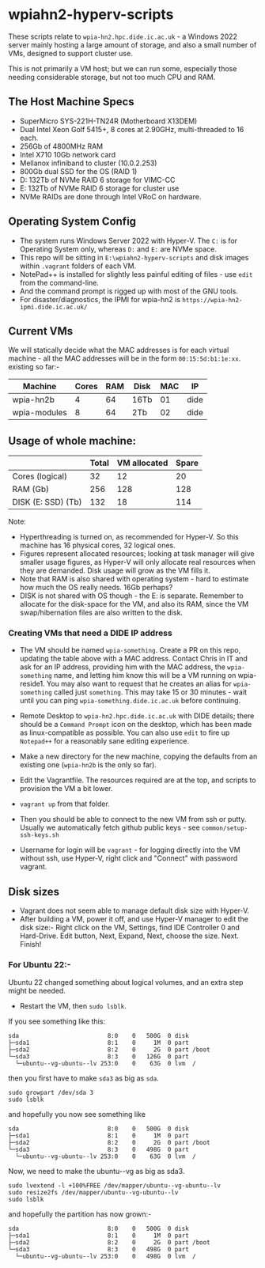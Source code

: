 # wpiahn2-hyperv-scripts

These scripts relate to `wpia-hn2.hpc.dide.ic.ac.uk` - a Windows 2022 
server mainly hosting a large amount of storage, and also a small 
number of VMs, designed to support cluster use. 

This is not primarily a VM host; but we can run some, 
especially those needing considerable storage, but not
too much CPU and RAM.

## The Host Machine Specs

* SuperMicro SYS-221H-TN24R (Motherboard X13DEM)
* Dual Intel Xeon Golf 5415+, 8 cores at 2.90GHz, multi-threaded to 16 each.
* 256Gb of 4800MHz RAM
* Intel X710 10Gb network card
* Mellanox infiniband to cluster (10.0.2.253)
* 800Gb dual SSD for the OS (RAID 1)
* D: 132Tb of NVMe RAID 6 storage for VIMC-CC
* E: 132Tb of NVMe RAID 6 storage for cluster use
* NVMe RAIDs are done through Intel VRoC on hardware.

## Operating System Config

* The system runs Windows Server 2022 with Hyper-V. The `C:` is for Operating System
only, whereas `D:` and `E:` are NVMe space.
* This repo will be sitting in `E:\wpiahn2-hyperv-scripts` and disk images within
`.vagrant` folders of each VM.
* NotePad++ is installed for slightly less painful editing of files - use `edit` from the command-line.
* And the command prompt is rigged up with most of the GNU tools.
* For disaster/diagnostics, the IPMI for wpia-hn2 is `https://wpia-hn2-ipmi.dide.ic.ac.uk/`

## Current VMs

We will statically decide what the MAC addresses is for each virtual machine - all
the MAC addresses will be in the form `00:15:5d:b1:1e:xx`.  existing so far:-

| Machine                 | Cores | RAM | Disk | MAC | IP        |
|-------------------------|-------|-----|------|-----|-----------|
| wpia-hn2b               |   4   | 64  | 16Tb | 01  | dide      |
| wpia-modules            |   8   | 64  |  2Tb | 02  | dide

## Usage of whole machine:

|                      | Total     | VM allocated | Spare |
|----------------------|-----------|--------------|-------|
| Cores (logical)      |    32     | 12           | 20    |
| RAM (Gb)             |   256     | 128          | 128   |
| DISK (E: SSD) (Tb)   |   132     | 18           | 114   |

Note:

* Hyperthreading is turned on, as recommended for Hyper-V. So this
  machine has 16 physical cores, 32 logical ones. 
* Figures represent allocated resources; looking at task manager
  will give smaller usage figures, as Hyper-V will only allocate
  real resources when they are demanded. Disk usage will grow as
  the VM fills it.
* Note that RAM is also shared with operating system - hard to
  estimate how much the OS really needs. 16Gb perhaps?
* DISK is not shared with OS though - the E: is separate. Remember
  to allocate for the disk-space for the VM, and also its RAM, since
  the VM swap/hibernation files are also written to the disk.

### Creating VMs that need a DIDE IP address

* The VM  should be named `wpia-something`. Create a PR on this repo, updating
  the table above with a MAC address. Contact Chris in IT and ask for an IP address,
  providing him with the MAC address, the `wpia-something` name, and letting him
  know this will be a VM running on wpia-reside1. You may also want to request that
  he creates an alias for `wpia-something` called just `something`. This may take
  15 or 30 minutes - wait until you can ping `wpia-something.dide.ic.ac.uk` before
  continuing.

* Remote Desktop to `wpia-hn2.hpc.dide.ic.ac.uk` with DIDE details; there should be
  a `Command Prompt` icon on the desktop, which has been made as linux-compatible
  as possible. You can also use `edit` to fire up `Notepad++` for a reasonably
  sane editing experience.

* Make a new directory for the new machine, copying the defaults from an
  existing one (`wpia-hn2b` is the only so far).
  
 
* Edit the Vagrantfile. The resources required are at the top, and scripts to
  provision the VM a bit lower.

* `vagrant up` from that folder.

* Then you should be able to connect to the new VM from ssh or putty. Usually
  we automatically fetch github public keys - see `common/setup-ssh-keys.sh`
  
* Username for login will be `vagrant` - for logging directly into the VM
  without ssh, use Hyper-V, right click and "Connect" with password vagrant.
 

## Disk sizes

* Vagrant does not seem able to manage default disk size with Hyper-V.
* After building a VM, power it off, and use Hyper-V manager to edit
the disk size:- Right click on the VM, Settings, find IDE Controller 0
and Hard-Drive. Edit button, Next, Expand, Next, choose the size.
Next. Finish!

### For Ubuntu 22:-

Ubuntu 22 changed something about logical volumes, and an extra
step might be needed. 

* Restart the VM, then `sudo lsblk`.

If you see something like this:

```
sda                         8:0    0   500G  0 disk
├─sda1                      8:1    0     1M  0 part
├─sda2                      8:2    0     2G  0 part /boot
└─sda3                      8:3    0   126G  0 part
  └─ubuntu--vg-ubuntu--lv 253:0    0    63G  0 lvm  /
```

then you first have to make `sda3` as big as `sda`. 

``` 
sudo growpart /dev/sda 3
sudo lsblk
```

and hopefully you now see something like 

```
sda                         8:0    0   500G  0 disk
├─sda1                      8:1    0     1M  0 part
├─sda2                      8:2    0     2G  0 part /boot
└─sda3                      8:3    0   498G  0 part
  └─ubuntu--vg-ubuntu--lv 253:0    0    63G  0 lvm  /
```

Now, we need to make the ubuntu--vg as big as sda3. 

```
sudo lvextend -l +100%FREE /dev/mapper/ubuntu--vg-ubuntu--lv
sudo resize2fs /dev/mapper/ubuntu--vg-ubuntu--lv
sudo lsblk
```

and hopefully the partition has now grown:-

```
sda                         8:0    0   500G  0 disk
├─sda1                      8:1    0     1M  0 part
├─sda2                      8:2    0     2G  0 part /boot
└─sda3                      8:3    0   498G  0 part
  └─ubuntu--vg-ubuntu--lv 253:0    0   498G  0 lvm  /
```
